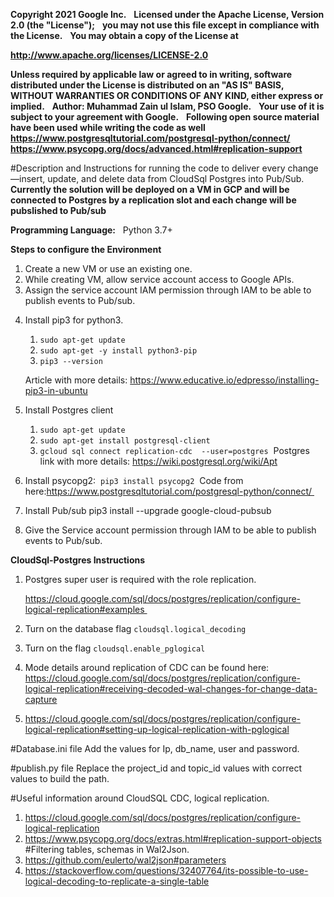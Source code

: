 **Copyright 2021 Google Inc.**  
**Licensed under the Apache License, Version 2.0 (the "License");**  
**you may not use this file except in compliance with the License.**  
**You may obtain a copy of the License at**  

**http://www.apache.org/licenses/LICENSE-2.0**  

**Unless required by applicable law or agreed to in writing, software**  
**distributed under the License is distributed on an "AS IS" BASIS,**  
**WITHOUT WARRANTIES OR CONDITIONS OF ANY KIND, either express or implied.**  
**Author: Muhammad Zain ul Islam, PSO Google.**  
**Your use of it is subject to your agreement with Google.**  
**Following open source material have been used while writing the code as well**  
**https://www.postgresqltutorial.com/postgresql-python/connect/**  
**https://www.psycopg.org/docs/advanced.html#replication-support**  

#Description and Instructions for running the code to deliver every change—insert, update, and delete  data from CloudSql Postgres into Pub/Sub.
**Currently the solution will be deployed on a VM in GCP and will be connected to Postgres by a replication slot and each change will be pubslished to Pub/sub**

**Programming Language:**  
Python 3.7+

**Steps to configure the Environment**
1) Create a new VM or use an existing one. 
2) While creating VM, allow service account access to Google APIs.
3) Assign the service account IAM permission through IAM to be able to publish events to Pub/sub.

4. Install pip3 for python3.
   
   1) `sudo apt-get update`
   2) `sudo apt-get -y install python3-pip`
   3) `pip3 --version`
  
   Article with more details: https://www.educative.io/edpresso/installing-pip3-in-ubuntu
   

5. Install Postgres client  

    1. `sudo apt-get update`
    2. `sudo apt-get install postgresql-client`
    3. `gcloud sql connect replication-cdc  --user=postgres`  
       Postgres link with more details: https://wiki.postgresql.org/wiki/Apt
       
       
6. Install psycopg2:  
        `pip3 install psycopg2`  
        Code from here:https://www.postgresqltutorial.com/postgresql-python/connect/ 
   
7. Install Pub/sub pip3 install --upgrade google-cloud-pubsub 
8. Give the Service account permission through IAM to be able to publish events to Pub/sub.


**CloudSql-Postgres Instructions**
1. Postgres super user is required with the role replication. 
   
    https://cloud.google.com/sql/docs/postgres/replication/configure-logical-replication#examples 
2. Turn on the database flag `cloudsql.logical_decoding`
3. Turn on the flag `cloudsql.enable_pglogical`
4. Mode details around replication of CDC can be found here: 
   https://cloud.google.com/sql/docs/postgres/replication/configure-logical-replication#receiving-decoded-wal-changes-for-change-data-capture
5. https://cloud.google.com/sql/docs/postgres/replication/configure-logical-replication#setting-up-logical-replication-with-pglogical


#Database.ini file
Add the values for Ip, db_name, user and password. 

#publish.py file
Replace the project_id and topic_id values with correct values to build the path.

#Useful information around CloudSQL CDC, logical replication. 
1. https://cloud.google.com/sql/docs/postgres/replication/configure-logical-replication
2. https://www.psycopg.org/docs/extras.html#replication-support-objects
#Filtering tables, schemas in Wal2Json.   
3. https://github.com/eulerto/wal2json#parameters
4. https://stackoverflow.com/questions/32407764/its-possible-to-use-logical-decoding-to-replicate-a-single-table


